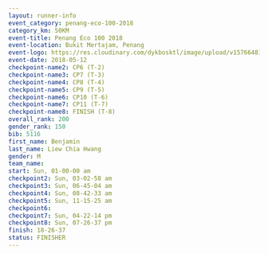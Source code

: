 ```yaml
--- 
layout: runner-info 
event_category: penang-eco-100-2018 
category_km: 50KM 
event-title: Penang Eco 100 2018 
event-location: Bukit Mertajam, Penang 
event-logo: https://res.cloudinary.com/dykbosktl/image/upload/v1576648106/Logo/Logo_lovxhg.jpg 
event-date: 2018-05-12 
checkpoint-name2: CP6 (T-2) 
checkpoint-name3: CP7 (T-3) 
checkpoint-name4: CP8 (T-4) 
checkpoint-name5: CP9 (T-5) 
checkpoint-name6: CP10 (T-6) 
checkpoint-name7: CP11 (T-7) 
checkpoint-name8: FINISH (T-8) 
overall_rank: 200
gender_rank: 150
bib: 5116
first_name: Benjamin
last_name: Liew Chia Hwang
gender: M
team_name: 
start: Sun, 01-00-00 am
checkpoint2: Sun, 03-02-58 am
checkpoint3: Sun, 06-45-04 am
checkpoint4: Sun, 08-42-33 am
checkpoint5: Sun, 11-15-25 am
checkpoint6: 
checkpoint7: Sun, 04-22-14 pm
checkpoint8: Sun, 07-26-37 pm
finish: 18-26-37
status: FINISHER
--- 
```

